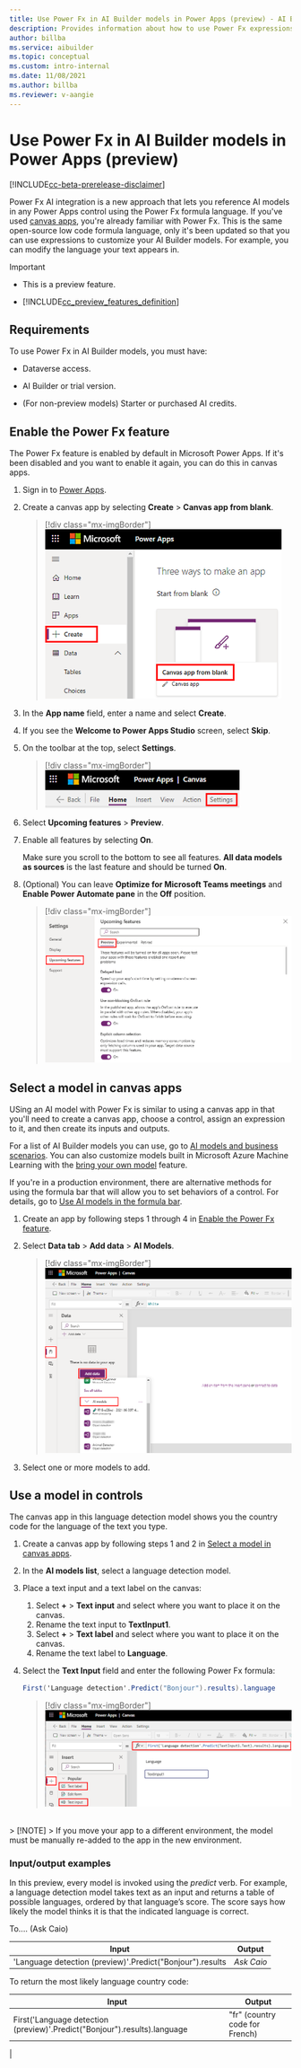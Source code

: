 ```yaml
---
title: Use Power Fx in AI Builder models in Power Apps (preview) - AI Builder | Microsoft Docs
description: Provides information about how to use Power Fx expressions in AI Builder models in Power Apps
author: billba
ms.service: aibuilder
ms.topic: conceptual
ms.custom: intro-internal
ms.date: 11/08/2021
ms.author: billba
ms.reviewer: v-aangie
---
```


# Use Power Fx in AI Builder models in Power Apps (preview)

[!INCLUDE[cc-beta-prerelease-disclaimer](./includes/cc-beta-prerelease-disclaimer.md)]

Power Fx AI integration is a new approach that lets you reference AI models in any Power Apps control using the Power Fx formula language. If you've used [canvas apps](/powerapps/maker/canvas-apps/getting-started), you're already familiar with Power Fx. This is the same open-source low code formula language, only it's been updated so that you can use expressions to customize your AI Builder models. For example, you can modify the language your text appears in.

> [!IMPORTANT]
> - This is a preview feature.
>
> - [!INCLUDE[cc_preview_features_definition](includes/cc-preview-features-definition.md)]

## Requirements

To use Power Fx in AI Builder models, you must have:

- Dataverse access.

- AI Builder or trial version.

- (For non-preview models) Starter or purchased AI credits.

## Enable the Power Fx feature

The Power Fx feature is enabled by default in Microsoft Power Apps. If it's been disabled and you want to enable it again, you can do this in canvas apps.

1. Sign in to [Power Apps](https://make.powerapps.com).

1. Create a canvas app by selecting **Create** > **Canvas app from blank**.

    > [!div class="mx-imgBorder"]
    > ![Screenshot of Upcoming features enabled.](media/powerfx-in-powerapps/create-blank.png "Upcoming features enabled")

1. In the **App name** field, enter a name and select **Create**.

1. If you see the **Welcome to Power Apps Studio** screen, select **Skip**.

1. On the toolbar at the top, select **Settings**.

    > [!div class="mx-imgBorder"]
    > ![Screenshot of the toolbar with Settings link.](media/powerfx-in-powerapps/canvas-toolbar.png "toolbar")

1. Select **Upcoming features** > **Preview**.

1. Enable all features by selecting **On**.

    Make sure you scroll to the bottom to see all features. **All data models as sources** is the last feature and should be turned **On**.

1. (Optional) You can leave **Optimize for Microsoft Teams meetings** and **Enable Power Automate pane** in the **Off** position.

    > [!div class="mx-imgBorder"]
    > ![Screenshot of Upcoming features enabled.](media/powerfx-in-powerapps/settings.png "Upcoming features enabled")

## Select a model in canvas apps

USing an AI model with Power Fx is similar to using a canvas app in that you'll need to create a canvas app, choose a control, assign an expression to it, and then create its inputs and outputs. 

For a list of AI Builder models you can use, go to [AI models and business scenarios](model-types.md). You can also customize models built in Microsoft Azure Machine Learning with the [bring your own model](byo-model.md) feature.

If you're in a production environment, there are alternative methods for using the formula bar that will allow you to set behaviors of a control. For details, go to [Use AI models in the formula bar](use-in-powerapps-overview.md#use-ai-models-in-the-formula-bar).

1. Create an app by following steps 1 through 4 in [Enable the Power Fx feature](#enable-the-power-fx-feature).

1. Select **Data tab** > **Add data** > **AI Models**.

    > [!div class="mx-imgBorder"]
    > ![Screenshot of how to open your model.](media/powerfx-in-powerapps/add-model.png "Open your model")

1. Select one or more models to add.

## Use a model in controls

The canvas app in this language detection model shows you the country code for the language of the text you type.

1. Create a canvas app by following steps 1 and 2 in [Select a model in canvas apps](#select-a-model-in-canvas-apps).

1. In the **AI models list**, select a language detection model.

1. Place a text input and a text label on the canvas:
    1. Select **+** > **Text input** and select where you want to place it on the canvas.
    1. Rename the text input to **TextInput1**.
    1. Select **+** > **Text label** and select where you want to place it on the canvas.
    1. Rename the text label to **Language**.

1. Select the **Text Input** field and enter the following Power Fx formula:

    ````csharp
    First('Language detection'.Predict("Bonjour").results).language 
    ````

    > [!div class="mx-imgBorder"]
    > ![Screenshot of how to open your model.](media/powerfx-in-powerapps/bonjour-fx.png "Open your model")
<br/>
> [!NOTE]
> If you move your app to a different environment, the model must be manually re-added to the app in the new environment.

### Input/output examples

In this preview, every model is invoked using the *predict* verb. For example, a language detection model takes text as an input and returns a table of possible languages, ordered by that language’s score. The score says how likely the model thinks it is that the indicated language is correct.

To.... (Ask Caio)

|Input  |Output  |
|---------|---------|
|'Language detection (preview)'.Predict("Bonjour").results     | *Ask Caio*        |

To return the most likely language country code:

|Input  |Output  |
|---------|---------|
|First('Language detection (preview)'.Predict("Bonjour").results).language  | "fr" (country code for French)       |
|
